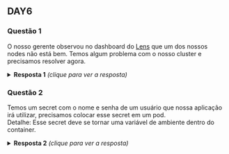 ## DAY6

### Questão 1

O nosso gerente observou no dashboard do [Lens](https://k8slens.dev/) que um dos nossos nodes não está
bem. Temos algum problema com o nosso cluster e precisamos resolver agora. 

<details>
  <summary><b>Resposta 1</b> <em>(clique para ver a resposta)</em></summary>

```bash
kubectl get nodes
ssh node_com_problema
ps -ef | grep kubelet
docker ps
systemctl status kubelet
journalctl -u kubelet
whereis kubelet
vim /etc/systemd/system/kubelet.service.d/10-kubeadm.conf # ARRUMAR O PATH DO
# systemctl edit --full kubelet # ainda podemos usar esse comando ao inves de
# alterar o arquivo
BINARIO DO KUBELET
systemctl daemon-reload
systemctl restart kubelet
systemctl status kubelet
journalctl -u kubelet
```
</details>

### Questão 2

Temos um secret com o nome e senha de um usuário que nossa aplicação irá
utilizar, precisamos colocar esse secret em um pod.\
Detalhe: Esse secret deve se tornar uma variável de ambiente dentro do container.

<details>
  <summary><b>Resposta 2</b> <em>(clique para ver a resposta)</em></summary>
  
```bash
kubectl create secret generic credentials --from-literal user=jeferson
--from-literal password=giropops --dry-run=client -o yaml > meu_secret.yaml
kubectl create -f meu_secret.yaml
```

```bash
kubectl run giropops --image nginx --dry-run=client -o yaml > pod_com_secret.yaml       
```

```yaml
apiVersion: v1
kind: Pod
metadata:
  creationTimestamp: null
  labels:
    run: giropops
  name: giropops
spec:
  containers:
  - image: nginx
    name: giropops
    resources: {}
    env:
    - name: MEU_USER
      valueFrom:
        secretKeyRef:
          name: credentials
          key: user
    - name: MEU_PASSWORD
      valueFrom:
        secretKeyRef:
          name: credentials
          key: password
    volumeMounts:
    - name: credentials
      mountPath: /opt/giropops
  dnsPolicy: ClusterFirst
  restartPolicy: Always
  volumes:
  - name: credentials
    secret:
      secretName: credentials
```

```bash
kubectl create -f pod_com_secret.yaml
```
</details>
